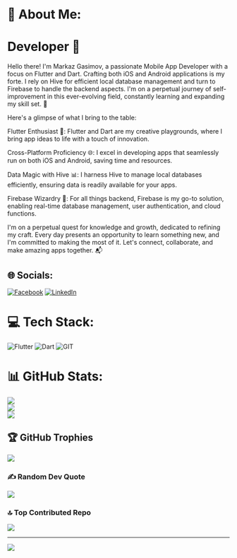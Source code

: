 # 💫 About Me:
# Developer 📱

Hello there! I'm Markaz Gasimov, a passionate Mobile App Developer with a focus on Flutter and Dart. Crafting both iOS and Android applications is my forte. I rely on Hive for efficient local database management and turn to Firebase to handle the backend aspects. I'm on a perpetual journey of self-improvement in this ever-evolving field, constantly learning and expanding my skill set. 🚀

Here's a glimpse of what I bring to the table:

Flutter Enthusiast 💙: Flutter and Dart are my creative playgrounds, where I bring app ideas to life with a touch of innovation.

Cross-Platform Proficiency 🌐: I excel in developing apps that seamlessly run on both iOS and Android, saving time and resources.

Data Magic with Hive 📊: I harness Hive to manage local databases efficiently, ensuring data is readily available for your apps.

Firebase Wizardry 🌟: For all things backend, Firebase is my go-to solution, enabling real-time database management, user authentication, and cloud functions.

I'm on a perpetual quest for knowledge and growth, dedicated to refining my craft. Every day presents an opportunity to learn something new, and I'm committed to making the most of it. Let's connect, collaborate, and make amazing apps together. 📬


## 🌐 Socials:
[![Facebook](https://img.shields.io/badge/Facebook-%231877F2.svg?logo=Facebook&logoColor=white)](https://facebook.com/https://www.facebook.com/merkezgasimov/) [![LinkedIn](https://img.shields.io/badge/LinkedIn-%230077B5.svg?logo=linkedin&logoColor=white)](https://linkedin.com/in/https://www.linkedin.com/in/markazgasimov/) 

# 💻 Tech Stack:
![Flutter](https://img.shields.io/badge/Flutter-%2302569B.svg?style=for-the-badge&logo=Flutter&logoColor=white) ![Dart](https://img.shields.io/badge/dart-%230175C2.svg?style=for-the-badge&logo=dart&logoColor=white) ![GIT](https://img.shields.io/badge/Git-fc6d26?style=for-the-badge&logo=git&logoColor=white)
# 📊 GitHub Stats:
![](https://github-readme-stats.vercel.app/api?username=mrkzqsmv&theme=gruvbox&hide_border=true&include_all_commits=true&count_private=true)<br/>
![](https://github-readme-streak-stats.herokuapp.com/?user=mrkzqsmv&theme=gruvbox&hide_border=true)<br/>
![](https://github-readme-stats.vercel.app/api/top-langs/?username=mrkzqsmv&theme=gruvbox&hide_border=true&include_all_commits=true&count_private=true&layout=compact)

## 🏆 GitHub Trophies
![](https://github-profile-trophy.vercel.app/?username=mrkzqsmv&theme=radical&no-frame=true&no-bg=false&margin-w=4)

### ✍️ Random Dev Quote
![](https://quotes-github-readme.vercel.app/api?type=horizontal&theme=radical)

### 🔝 Top Contributed Repo
![](https://github-contributor-stats.vercel.app/api?username=mrkzqsmv&limit=5&theme=dracula&combine_all_yearly_contributions=true)

---
[![](https://visitcount.itsvg.in/api?id=mrkzqsmv&icon=0&color=3)](https://visitcount.itsvg.in)

<!-- Proudly created with GPRM ( https://gprm.itsvg.in ) -->
